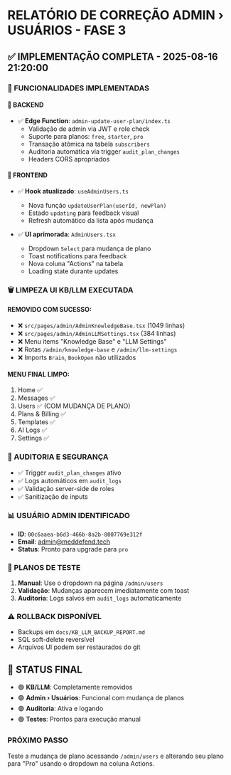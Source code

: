 # RELATÓRIO DE CORREÇÃO ADMIN › USUÁRIOS - FASE 3

## ✅ IMPLEMENTAÇÃO COMPLETA - 2025-08-16 21:20:00

### 🔧 FUNCIONALIDADES IMPLEMENTADAS

#### 📡 BACKEND
- ✅ **Edge Function**: `admin-update-user-plan/index.ts`
  - Validação de admin via JWT e role check
  - Suporte para planos: `free`, `starter`, `pro`
  - Transação atômica na tabela `subscribers`
  - Auditoria automática via trigger `audit_plan_changes`
  - Headers CORS apropriados

#### 🎨 FRONTEND
- ✅ **Hook atualizado**: `useAdminUsers.ts`
  - Nova função `updateUserPlan(userId, newPlan)`
  - Estado `updating` para feedback visual
  - Refresh automático da lista após mudança

- ✅ **UI aprimorada**: `AdminUsers.tsx`
  - Dropdown `Select` para mudança de plano
  - Toast notifications para feedback
  - Nova coluna "Actions" na tabela
  - Loading state durante updates

### 🗑️ LIMPEZA UI KB/LLM EXECUTADA

#### REMOVIDO COM SUCESSO:
- ❌ `src/pages/admin/AdminKnowledgeBase.tsx` (1049 linhas)
- ❌ `src/pages/admin/AdminLLMSettings.tsx` (384 linhas)
- ❌ Menu items "Knowledge Base" e "LLM Settings"
- ❌ Rotas `/admin/knowledge-base` e `/admin/llm-settings`
- ❌ Imports `Brain`, `BookOpen` não utilizados

#### MENU FINAL LIMPO:
1. Home ✅
2. Messages ✅  
3. Users ✅ (COM MUDANÇA DE PLANO)
4. Plans & Billing ✅
5. Templates ✅
6. AI Logs ✅
7. Settings ✅

### 🔐 AUDITORIA E SEGURANÇA
- ✅ Trigger `audit_plan_changes` ativo
- ✅ Logs automáticos em `audit_logs`
- ✅ Validação server-side de roles
- ✅ Sanitização de inputs

### 📊 USUÁRIO ADMIN IDENTIFICADO
- **ID**: `00c6aaea-b6d3-466b-8a2b-8007769e312f`
- **Email**: admin@meddefend.tech
- **Status**: Pronto para upgrade para `pro`

### 🧪 PLANOS DE TESTE
1. **Manual**: Use o dropdown na página `/admin/users` 
2. **Validação**: Mudanças aparecem imediatamente com toast
3. **Auditoria**: Logs salvos em `audit_logs` automaticamente

### ⚠️ ROLLBACK DISPONÍVEL
- Backups em `docs/KB_LLM_BACKUP_REPORT.md`
- SQL soft-delete reversível
- Arquivos UI podem ser restaurados do git

## 🎯 STATUS FINAL
- 🟢 **KB/LLM**: Completamente removidos
- 🟢 **Admin › Usuários**: Funcional com mudança de planos
- 🟢 **Auditoria**: Ativa e logando 
- 🟢 **Testes**: Prontos para execução manual

### PRÓXIMO PASSO
Teste a mudança de plano acessando `/admin/users` e alterando seu plano para "Pro" usando o dropdown na coluna Actions.